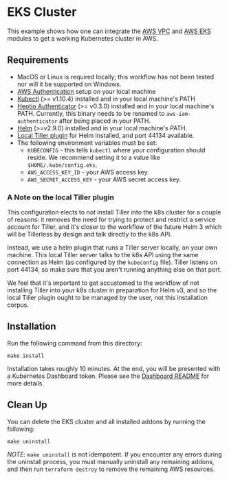 # EKS Cluster
This example shows how one can integrate the [AWS VPC](https://registry.terraform.io/modules/terraform-aws-modules/vpc/aws) and [AWS EKS](https://registry.terraform.io/modules/terraform-aws-modules/eks/aws) modules to get a working Kubernetes cluster in AWS. 

## Requirements

* MacOS or Linux is required locally; this workflow has not been tested nor will it be supported on Windows.
* [AWS Authentication](https://www.terraform.io/docs/providers/aws/index.html#authentication) setup on your local machine
* [Kubectl](https://kubernetes.io/docs/tasks/tools/install-kubectl/) (>= v1.10.4) installed and in your local machine's PATH
* [Heptio Authenticator](https://github.com/heptio/authenticator) (>= v0.3.0) installed and in your local machine's PATH. Currently, this binary needs to be renamed to `aws-iam-authenticator` after being placed in your PATH.
* [Helm](https://github.com/kubernetes/helm) (>=v2.9.0) installed and in your local machine's PATH.
* [Local Tiller plugin](https://github.com/rimusz/helm-tiller) for Helm installed, and port 44134 available.
* The following environment variables must be set:
  * `KUBECONFIG` - this tells `kubectl` where your configuration should reside. We recommend setting it to a value like `$HOME/.kube/config.eks`.
  * `AWS_ACCESS_KEY_ID` - your AWS access key.
  * `AWS_SECRET_ACCESS_KEY` - your AWS secret access key.

### A Note on the local Tiller plugin
This configuration elects to _not_ install Tiller into the k8s cluster for a couple of reasons: it removes the need for trying to protect and restrict a service account for Tiller, and it's closer to the workflow of the future Helm 3 which will be Tillerless by design and talk directly to the k8s API.  

Instead, we use a helm plugin that runs a Tiller server locally, on your own machine. This local Tiller server talks to the k8s API using the same connection as Helm (as configured by the `kubeconfig` file). Tiller listens on port 44134, so make sure that you aren't running anything else on that port.

We feel that it's important to get accustomed to the workflow of not installing Tiller into your k8s cluster in preparation for Helm v3, and so the local Tiller plugin ought to be managed by the user, not this installation corpus.

## Installation

Run the following command from this directory:

```
make install
```

Installation takes roughly 10 minutes. At the end, you will be presented with a Kubernetes Dashboard token. Please see the [Dashboard README](addons/dashboard/README.md) for more details.

## Clean Up

You can delete the EKS cluster and all installed addons by running the following:

```
make uninstall
```

*NOTE*: `make uninstall` is not idempotent. If you encounter any errors during the uninstall process, you must manually uninstall any remaining addons, and then run `terraform destroy` to remove the remaining AWS resources. 
